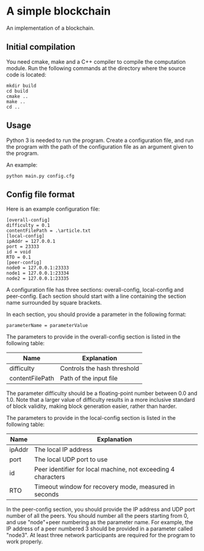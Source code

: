 A simple blockchain
====================

An implementation of a blockchain.

Initial compilation
--------------------

You need cmake, make and a C++ compiler to compile the computation module.
Run the following commands at the directory where the source code is located:

```
mkdir build
cd build
cmake ..
make ..
cd ..
```

Usage
------

Python 3 is needed to run the program. Create a configuration file, and run the program with the path of the configuration file as an argument given to the program.

An example:

```
python main.py config.cfg
```

Config file format
------------------

Here is an example configuration file:

```
[overall-config]
difficulty = 0.1
contentFilePath = .\article.txt
[local-config]
ipAddr = 127.0.0.1
port = 23333
id = void
RTO = 0.1
[peer-config]
node0 = 127.0.0.1:23333
node1 = 127.0.0.1:23334
node2 = 127.0.0.1:23335
```

A configuration file has three sections: overall-config, local-config and 
peer-config. Each section should start with a line containing the section 
name surrounded by square brackets.

In each section, you should provide a parameter in the following format:
```
parameterName = parameterValue
```

The parameters to provide in the overall-config section is listed in the 
following table:

|Name           |Explanation                 |
|---------------|----------------------------|
|difficulty     |Controls the hash threshold |
|contentFilePath|Path of the input file      |

The parameter difficulty should be a floating-point number between 0.0 and 
1.0. Note that a larger value of difficulty results in a more inclusive 
standard of block validity, making block generation easier, rather than 
harder.

The parameters to provide in the local-config section is listed in the
following table:

|Name    |Explanation                                                  |
|--------|-------------------------------------------------------------|
|ipAddr  |The local IP address                                         |
|port    |The local UDP port to use                                    |
|id      |Peer identifier for local machine, not exceeding 4 characters|
|RTO     |Timeout window for recovery mode, measured in seconds        |

In the peer-config section, you should provide the IP address and UDP port 
number of all the peers. You should number all the peers starting from 0, 
and use "node"+peer numbering as the parameter name. For example, the IP 
address of a peer numbered 3 should be provided in a parameter called 
"node3". At least three network participants are required for the program to 
work properly.
